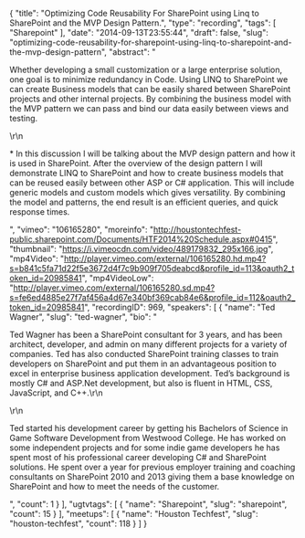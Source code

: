 {
  "title": "Optimizing Code Reusability For SharePoint using Linq to SharePoint and the MVP Design Pattern.",
  "type": "recording",
  "tags": [
    "Sharepoint"
  ],
  "date": "2014-09-13T23:55:44",
  "draft": false,
  "slug": "optimizing-code-reusability-for-sharepoint-using-linq-to-sharepoint-and-the-mvp-design-pattern",
  "abstract": "<p>Whether developing a small customization or a large enterprise solution, one goal is to minimize redundancy in Code. Using LINQ to SharePoint we can create Business models that can be easily shared between SharePoint projects and other internal projects. By combining the business model with the MVP pattern we can pass and bind our data easily between views and testing.</p>\r\n<p>* In this discussion I will be talking about the MVP design pattern and how it is used in SharePoint. After the overview of the design pattern I will demonstrate LINQ to SharePoint and how to create business models that can be reused easily between other ASP or C# application. This will include generic models and custom models which gives versatility. By combining the model and patterns, the end result is an efficient queries, and quick response times.</p>",
  "vimeo": "106165280",
  "moreinfo": "http://houstontechfest-public.sharepoint.com/Documents/HTF2014%20Schedule.aspx#0415",
  "thumbnail": "https://i.vimeocdn.com/video/489179832_295x166.jpg",
  "mp4Video": "http://player.vimeo.com/external/106165280.hd.mp4?s=b841c5fa71d22f5e3672d4f7c9b909f705deabcd&profile_id=113&oauth2_token_id=20985841",
  "mp4VideoLow": "http://player.vimeo.com/external/106165280.sd.mp4?s=fe6ed4885e27f7af456a4d67e340bf369cab84e6&profile_id=112&oauth2_token_id=20985841",
  "recordingID": 969,
  "speakers": [
    {
      "name": "Ted Wagner",
      "slug": "ted-wagner",
      "bio": "<p>Ted Wagner has been a SharePoint consultant for 3 years, and has been architect, developer, and admin on many different projects for a variety of companies. Ted has also conducted SharePoint training classes to train developers on SharePoint and put them in an advantageous position to excel in enterprise business application development. Ted’s background is mostly C# and ASP.Net development, but also is fluent in HTML, CSS, JavaScript, and C++.\r\n</p>\r\n<p>Ted started his development career by getting his Bachelors of Science in Game Software Development from Westwood College. He has worked on some independent projects and for some indie game developers he has spent most of his professional career developing C# and SharePoint solutions. He spent over a year for previous employer training and coaching consultants on SharePoint 2010 and 2013 giving them a base knowledge on SharePoint and how to meet the needs of the customer.</p>",
      "count": 1
    }
  ],
  "ugtvtags": [
    {
      "name": "Sharepoint",
      "slug": "sharepoint",
      "count": 15
    }
  ],
  "meetups": [
    {
      "name": "Houston Techfest",
      "slug": "houston-techfest",
      "count": 118
    }
  ]
}